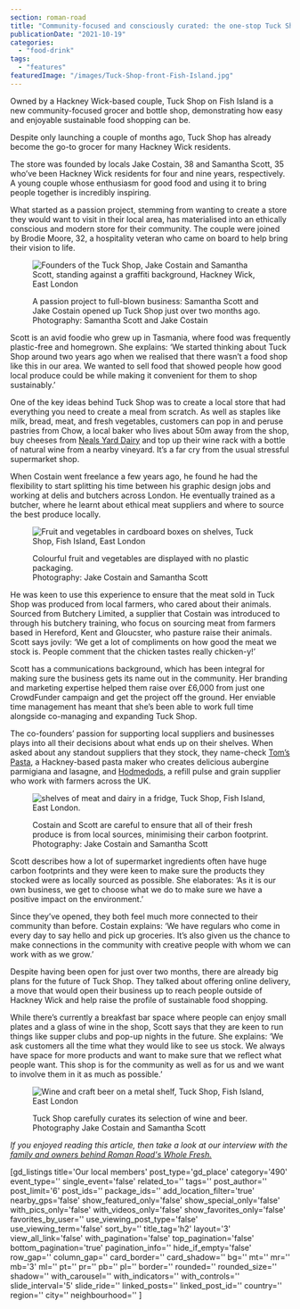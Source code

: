 ```yaml
---
section: roman-road
title: "Community-focused and consciously curated: the one-stop Tuck Shop"
publicationDate: "2021-10-19"
categories: 
  - "food-drink"
tags: 
  - "features"
featuredImage: "/images/Tuck-Shop-front-Fish-Island.jpg"
---
```


Owned by a Hackney Wick-based couple, Tuck Shop on Fish Island is a new community-focused grocer and bottle shop, demonstrating how easy and enjoyable sustainable food shopping can be.

Despite only launching a couple of months ago, Tuck Shop has already become the go-to grocer for many Hackney Wick residents.

The store was founded by locals Jake Costain, 38 and Samantha Scott, 35 who’ve been Hackney Wick residents for four and nine years, respectively. A young couple whose enthusiasm for good food and using it to bring people together is incredibly inspiring.  

What started as a passion project, stemming from wanting to create a store they would want to visit in their local area, has materialised into an ethically conscious and modern store for their community. The couple were joined by Brodie Moore, 32, a hospitality veteran who came on board to help bring their vision to life.

<figure>

![Founders of the Tuck Shop, Jake Costain and Samantha Scott, standing against a graffiti background, Hackney Wick, East London](/images/jake-samantha-owners-tuck-shop-1024x683.jpg)

<figcaption>

A passion project to full-blown business: Samantha Scott and Jake Costain opened up Tuck Shop just over two months ago. Photography: Samantha Scott and Jake Costain

</figcaption>

</figure>

Scott is an avid foodie who grew up in Tasmania, where food was frequently plastic-free and homegrown. She explains: ‘We started thinking about Tuck Shop around two years ago when we realised that there wasn’t a food shop like this in our area. We wanted to sell food that showed people how good local produce could be while making it convenient for them to shop sustainably.’

One of the key ideas behind Tuck Shop was to create a local store that had everything you need to create a meal from scratch. As well as staples like milk, bread, meat, and fresh vegetables, customers can pop in and peruse pastries from Chow, a local baker who lives about 50m away from the shop, buy cheeses from [Neals Yard Dairy](https://www.nealsyarddairy.co.uk/) and top up their wine rack with a bottle of natural wine from a nearby vineyard. It’s a far cry from the usual stressful supermarket shop.

When Costain went freelance a few years ago, he found he had the flexibility to start splitting his time between his graphic design jobs and working at delis and butchers across London. He eventually trained as a butcher, where he learnt about ethical meat suppliers and where to source the best produce locally.

<figure>

![Fruit and vegetables in cardboard boxes on shelves, Tuck Shop, Fish Island, East London](/images/fruit-veg-boxes-tuck-shop-fish-island-1024x683.jpg)

<figcaption>

Colourful fruit and vegetables are displayed with no plastic packaging.  
Photography: Jake Costain and Samantha Scott

</figcaption>

</figure>

He was keen to use this experience to ensure that the meat sold in Tuck Shop was produced from local farmers, who cared about their animals. Sourced from Butchery Limited, a supplier that Costain was introduced to through his butchery training, who focus on sourcing meat from farmers based in Hereford, Kent and Gloucster, who pasture raise their animals. Scott says jovily: ‘We get a lot of compliments on how good the meat we stock is. People comment that the chicken tastes really chicken-y!’

Scott has a communications background, which has been integral for making sure the business gets its name out in the community. Her branding and marketing expertise helped them raise over £6,000 from just one CrowdFunder campaign and get the project off the ground. Her enviable time management has meant that she’s been able to work full time alongside co-managing and expanding Tuck Shop.

The co-founders’ passion for supporting local suppliers and businesses plays into all their decisions about what ends up on their shelves. When asked about any standout suppliers that they stock, they name-check [Tom’s Pasta](https://www.tomspasta.com/), a Hackney-based pasta maker who creates delicious aubergine parmigiana and lasagne, and [Hodmedods](https://hodmedods.co.uk/), a refill pulse and grain supplier who work with farmers across the UK.

<figure>

![shelves of meat and dairy in a fridge, Tuck Shop, Fish Island, East London.](/images/dairy-meats-fridge-tuck-shop-fish-island-1024x683.jpg)

<figcaption>

Costain and Scott are careful to ensure that all of their fresh produce is from local sources, minimising their carbon footprint.  
Photography: Jake Costain and Samantha Scott

</figcaption>

</figure>

Scott describes how a lot of supermarket ingredients often have huge carbon footprints and they were keen to make sure the products they stocked were as locally sourced as possible. She elaborates: ‘As it is our own business, we get to choose what we do to make sure we have a positive impact on the environment.’

Since they’ve opened, they both feel much more connected to their community than before. Costain explains: ‘We have regulars who come in every day to say hello and pick up groceries. It’s also given us the chance to make connections in the community with creative people with whom we can work with as we grow.’

Despite having been open for just over two months, there are already big plans for the future of Tuck Shop. They talked about offering online delivery, a move that would open their business up to reach people outside of Hackney Wick and help raise the profile of sustainable food shopping.

While there’s currently a breakfast bar space where people can enjoy small plates and a glass of wine in the shop, Scott says that they are keen to run things like supper clubs and pop-up nights in the future. She explains: ‘We ask customers all the time what they would like to see us stock. We always have space for more products and want to make sure that we reflect what people want. This shop is for the community as well as for us and we want to involve them in it as much as possible.’

<figure>

![Wine and craft beer on a metal shelf, Tuck Shop, Fish Island, East London](/images/wine-beer-tuck-shop-fish-island-1024x683.jpg)

<figcaption>

Tuck Shop carefully curates its selection of wine and beer. Photography Jake Costain and Samantha Scott

</figcaption>

</figure>

_If you enjoyed reading this article, then take a look at our interview with the [family and owners behind Roman Road's Whole Fresh.](https://romanroadlondon.com/whole-fresh-roman-road-bow-opens/)_

\[gd\_listings title='Our local members' post\_type='gd\_place' category='490' event\_type='' single\_event='false' related\_to='' tags='' post\_author='' post\_limit='6' post\_ids='' package\_ids='' add\_location\_filter='true' nearby\_gps='false' show\_featured\_only='false' show\_special\_only='false' with\_pics\_only='false' with\_videos\_only='false' show\_favorites\_only='false' favorites\_by\_user='' use\_viewing\_post\_type='false' use\_viewing\_term='false' sort\_by='' title\_tag='h2' layout='3' view\_all\_link='false' with\_pagination='false' top\_pagination='false' bottom\_pagination='true' pagination\_info='' hide\_if\_empty='false' row\_gap='' column\_gap='' card\_border='' card\_shadow='' bg='' mt='' mr='' mb='3' ml='' pt='' pr='' pb='' pl='' border='' rounded='' rounded\_size='' shadow='' with\_carousel='' with\_indicators='' with\_controls='' slide\_interval='5' slide\_ride='' linked\_posts='' linked\_post\_id='' country='' region='' city='' neighbourhood='' \]
